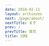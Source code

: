```yaml
---
date: 2018-02-11
layout: archieves
next: /page/about/
nextTitle: 关于
prev: /
prevTitle: 首页
title: 归档
---
```

